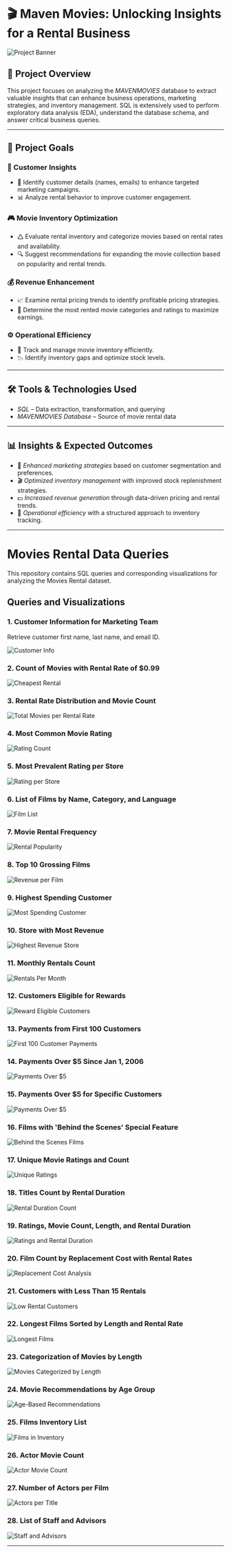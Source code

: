 # 🎬 Maven Movies: Unlocking Insights for a Rental Business

![Project Banner](https://github.com/Sayali821/Mavenmovies/blob/200eb076804152c5e1ba46638a60a3a5d01c34c1/banner.jpg)

## 📌 Project Overview
This project focuses on analyzing the *MAVENMOVIES* database to extract valuable insights that can enhance business operations, marketing strategies, and inventory management. SQL is extensively used to perform exploratory data analysis (EDA), understand the database schema, and answer critical business queries.


---

## 🎯 Project Goals

### 🛒 Customer Insights

- 📌 Identify customer details (names, emails) to enhance targeted marketing campaigns.
- 📊 Analyze rental behavior to improve customer engagement.

### 🎮 Movie Inventory Optimization

- 🛆 Evaluate rental inventory and categorize movies based on rental rates and availability.
- 🔍 Suggest recommendations for expanding the movie collection based on popularity and rental trends.

### 💰 Revenue Enhancement

- 📈 Examine rental pricing trends to identify profitable pricing strategies.
- 🎥 Determine the most rented movie categories and ratings to maximize earnings.

### ⚙️ Operational Efficiency

- 📌 Track and manage movie inventory efficiently.
- 📉 Identify inventory gaps and optimize stock levels.

---

## 🛠️ Tools & Technologies Used
- *SQL* – Data extraction, transformation, and querying
- *MAVENMOVIES Database* – Source of movie rental data

---

## 📊 Insights & Expected Outcomes
- 📢 *Enhanced marketing strategies* based on customer segmentation and preferences.
- 🎬 *Optimized inventory management* with improved stock replenishment strategies.
- 💵 *Increased revenue generation* through data-driven pricing and rental trends.
- 📌 *Operational efficiency* with a structured approach to inventory tracking.

---

# Movies Rental Data Queries

This repository contains SQL queries and corresponding visualizations for analyzing the Movies Rental dataset.

## Queries and Visualizations

### 1. Customer Information for Marketing Team
Retrieve customer first name, last name, and email ID.

![Customer Info](https://github.com/manasvipatil2002/Maven_movies_project/blob/main/Code%20Output/CUSTOMER_TABLE.png)

### 2. Count of Movies with Rental Rate of $0.99
![Cheapest Rental](https://github.com/manasvipatil2002/Maven_movies_project/blob/main/Code%20Output/CHEAPEST_RENTALS.png)

### 3. Rental Rate Distribution and Movie Count
![Total Movies per Rental Rate](https://github.com/manasvipatil2002/Maven_movies_project/blob/main/Code%20Output/TOTAL_NUMBER_OF_MOVIES.png)

### 4. Most Common Movie Rating
![Rating Count](https://github.com/manasvipatil2002/Maven_movies_project/blob/main/Code%20Output/RATING_WISE_COUNT.png)

### 5. Most Prevalent Rating per Store
![Rating per Store](https://github.com/manasvipatil2002/Maven_movies_project/blob/main/Code%20Output/TOTAL_FILMS.png)

### 6. List of Films by Name, Category, and Language
![Film List](https://github.com/manasvipatil2002/Maven_movies_project/blob/main/Code%20Output/CATEGORY_NAME.png)

### 7. Movie Rental Frequency
![Rental Popularity](https://github.com/manasvipatil2002/Maven_movies_project/blob/main/Code%20Output/POPULARITY.png)

### 8. Top 10 Grossing Films
![Revenue per Film](https://github.com/manasvipatil2002/Maven_movies_project/blob/main/Code%20Output/REVENUE_PER_MOVIE.png)

### 9. Highest Spending Customer
![Most Spending Customer](https://github.com/manasvipatil2002/Maven_movies_project/blob/main/Code%20Output/MOST_SPENDING_CUSTOMER.png)

### 10. Store with Most Revenue
![Highest Revenue Store](https://github.com/manasvipatil2002/Maven_movies_project/blob/main/Code%20Output/MOST_REVENUE.png)

### 11. Monthly Rentals Count
![Rentals Per Month](https://github.com/manasvipatil2002/Maven_movies_project/blob/main/Code%20Output/RENTALS_PER_MONTH.png)

### 12. Customers Eligible for Rewards
![Reward Eligible Customers](https://github.com/manasvipatil2002/Maven_movies_project/blob/main/Code%20Output/REWARD_VIA_PHONE.png)

### 13. Payments from First 100 Customers
![First 100 Customer Payments](https://github.com/manasvipatil2002/Maven_movies_project/blob/main/Code%20Output/PAYMENT_DETAILS_FIRST_100.png)

### 14. Payments Over $5 Since Jan 1, 2006
![Payments Over $5](https://github.com/manasvipatil2002/Maven_movies_project/blob/main/Code%20Output/OLD_CUSTOMER_OVER_5%24.png)

### 15. Payments Over $5 for Specific Customers
![Payments Over $5](https://github.com/manasvipatil2002/Maven_movies_project/blob/main/Code%20Output/OVER_5_DOLLAR.png)

### 16. Films with 'Behind the Scenes' Special Feature
![Behind the Scenes Films](https://github.com/manasvipatil2002/Maven_movies_project/blob/main/Code%20Output/FILMS_WITH_SPECIAL_FEATURES.png)

### 17. Unique Movie Ratings and Count
![Unique Ratings](https://github.com/manasvipatil2002/Maven_movies_project/blob/main/Code%20Output/RATINGWISE_MOVIES.png)

### 18. Titles Count by Rental Duration
![Rental Duration Count](https://github.com/manasvipatil2002/Maven_movies_project/blob/main/Code%20Output/SLICED_BY_RENTAL_RATE.png)

### 19. Ratings, Movie Count, Length, and Rental Duration
![Ratings and Rental Duration](https://github.com/manasvipatil2002/Maven_movies_project/blob/main/Code%20Output/COMPARE_LENGTH.png)

### 20. Film Count by Replacement Cost with Rental Rates
![Replacement Cost Analysis](https://github.com/manasvipatil2002/Maven_movies_project/blob/main/Code%20Output/RENTAL_VS_REPLACEMENT.png)

### 21. Customers with Less Than 15 Rentals
![Low Rental Customers](https://github.com/Athu087/Movies_rental/blob/d5bf4597456956ee94bc974f6f54cd4122f0b2ff/images/less_15.png)

### 22. Longest Films Sorted by Length and Rental Rate
![Longest Films](https://github.com/Athu087/Movies_rental/blob/d5bf4597456956ee94bc974f6f54cd4122f0b2ff/images/longestfilms_sort.png)

### 23. Categorization of Movies by Length
![Movies Categorized by Length](https://github.com/Athu087/Movies_rental/blob/1dfa0affc2a0cd10a1b955543baf23680ec0fcac/images/SLICED_BY_RENTAL_RATE.png)

### 24. Movie Recommendations by Age Group
![Age-Based Recommendations](https://github.com/Athu087/Movies_rental/blob/1dfa0affc2a0cd10a1b955543baf23680ec0fcac/images/FIT_FOR_RECOMMENDATION.png)

### 25. Films Inventory List
![Films in Inventory](https://github.com/Athu087/Movies_rental/blob/1dfa0affc2a0cd10a1b955543baf23680ec0fcac/images/FILMS_IN_INVENTORY.png)

### 26. Actor Movie Count
![Actor Movie Count](https://github.com/Athu087/Movies_rental/blob/1dfa0affc2a0cd10a1b955543baf23680ec0fcac/images/NO_OF_FILMS_BY_ACTOR.png)

### 27. Number of Actors per Film
![Actors per Title](https://github.com/Athu087/Movies_rental/blob/1dfa0affc2a0cd10a1b955543baf23680ec0fcac/images/ACTOR_ASSOCIATED_WITH_TITLE.png)

### 28. List of Staff and Advisors
![Staff and Advisors](https://github.com/Athu087/Movies_rental/blob/1dfa0affc2a0cd10a1b955543baf23680ec0fcac/images/UNION.png)

---
